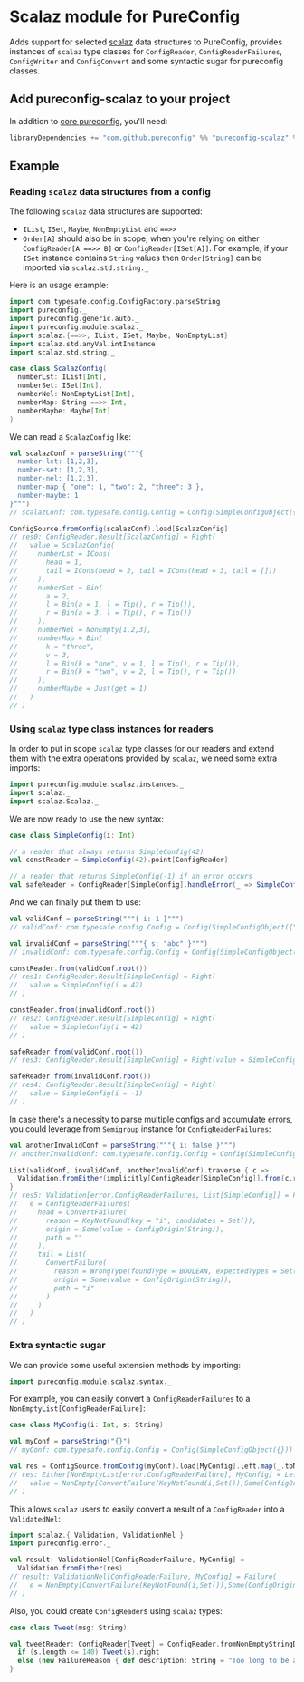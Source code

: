 # Scalaz module for PureConfig

Adds support for selected [scalaz](https://github.com/scalaz/scalaz) data structures to PureConfig, provides instances of
`scalaz` type classes for `ConfigReader`, `ConfigReaderFailures`, `ConfigWriter` and `ConfigConvert` and some syntactic sugar for pureconfig
classes.

## Add pureconfig-scalaz to your project

In addition to [core pureconfig](https://github.com/pureconfig/pureconfig), you'll need:

```scala
libraryDependencies += "com.github.pureconfig" %% "pureconfig-scalaz" % "0.17.8"
```

## Example

### Reading `scalaz` data structures from a config

The following `scalaz` data structures are supported:

* `IList`, `ISet`, `Maybe`, `NonEmptyList` and `==>>`
* `Order[A]` should also be in scope, when you're relying on either `ConfigReader[A ==>> B]` or `ConfigReader[ISet[A]]`.
For example, if your `ISet` instance contains `String` values then `Order[String]` can be imported via `scalaz.std.string._`

Here is an usage example:

```scala
import com.typesafe.config.ConfigFactory.parseString
import pureconfig._
import pureconfig.generic.auto._
import pureconfig.module.scalaz._
import scalaz.{==>>, IList, ISet, Maybe, NonEmptyList}
import scalaz.std.anyVal.intInstance
import scalaz.std.string._

case class ScalazConfig(
  numberLst: IList[Int],
  numberSet: ISet[Int],
  numberNel: NonEmptyList[Int],
  numberMap: String ==>> Int,
  numberMaybe: Maybe[Int]
)
```

We can read a `ScalazConfig` like:
```scala
val scalazConf = parseString("""{
  number-lst: [1,2,3],
  number-set: [1,2,3],
  number-nel: [1,2,3],
  number-map { "one": 1, "two": 2, "three": 3 },
  number-maybe: 1
}""")
// scalazConf: com.typesafe.config.Config = Config(SimpleConfigObject({"number-lst":[1,2,3],"number-map":{"one":1,"three":3,"two":2},"number-maybe":1,"number-nel":[1,2,3],"number-set":[1,2,3]}))

ConfigSource.fromConfig(scalazConf).load[ScalazConfig]
// res0: ConfigReader.Result[ScalazConfig] = Right(
//   value = ScalazConfig(
//     numberLst = ICons(
//       head = 1,
//       tail = ICons(head = 2, tail = ICons(head = 3, tail = []))
//     ),
//     numberSet = Bin(
//       a = 2,
//       l = Bin(a = 1, l = Tip(), r = Tip()),
//       r = Bin(a = 3, l = Tip(), r = Tip())
//     ),
//     numberNel = NonEmpty[1,2,3],
//     numberMap = Bin(
//       k = "three",
//       v = 3,
//       l = Bin(k = "one", v = 1, l = Tip(), r = Tip()),
//       r = Bin(k = "two", v = 2, l = Tip(), r = Tip())
//     ),
//     numberMaybe = Just(get = 1)
//   )
// )
```

### Using `scalaz` type class instances for readers

In order to put in scope `scalaz` type classes for our readers and extend them with the extra
operations provided by `scalaz`, we need some extra imports:

```scala
import pureconfig.module.scalaz.instances._
import scalaz._
import scalaz.Scalaz._
```

We are now ready to use the new syntax:

```scala
case class SimpleConfig(i: Int)

// a reader that always returns SimpleConfig(42)
val constReader = SimpleConfig(42).point[ConfigReader]

// a reader that returns SimpleConfig(-1) if an error occurs
val safeReader = ConfigReader[SimpleConfig].handleError(_ => SimpleConfig(-1).point[ConfigReader])
```

And we can finally put them to use:

```scala
val validConf = parseString("""{ i: 1 }""")
// validConf: com.typesafe.config.Config = Config(SimpleConfigObject({"i":1}))

val invalidConf = parseString("""{ s: "abc" }""")
// invalidConf: com.typesafe.config.Config = Config(SimpleConfigObject({"s":"abc"}))

constReader.from(validConf.root())
// res1: ConfigReader.Result[SimpleConfig] = Right(
//   value = SimpleConfig(i = 42)
// )

constReader.from(invalidConf.root())
// res2: ConfigReader.Result[SimpleConfig] = Right(
//   value = SimpleConfig(i = 42)
// )

safeReader.from(validConf.root())
// res3: ConfigReader.Result[SimpleConfig] = Right(value = SimpleConfig(i = 1))

safeReader.from(invalidConf.root())
// res4: ConfigReader.Result[SimpleConfig] = Right(
//   value = SimpleConfig(i = -1)
// )
```

In case there's a necessity to parse multiple configs and accumulate errors, you could leverage from `Semigroup` instance for `ConfigReaderFailures`:

```scala
val anotherInvalidConf = parseString("""{ i: false }""")
// anotherInvalidConf: com.typesafe.config.Config = Config(SimpleConfigObject({"i":false}))

List(validConf, invalidConf, anotherInvalidConf).traverse { c =>
  Validation.fromEither(implicitly[ConfigReader[SimpleConfig]].from(c.root))
}
// res5: Validation[error.ConfigReaderFailures, List[SimpleConfig]] = Failure(
//   e = ConfigReaderFailures(
//     head = ConvertFailure(
//       reason = KeyNotFound(key = "i", candidates = Set()),
//       origin = Some(value = ConfigOrigin(String)),
//       path = ""
//     ),
//     tail = List(
//       ConvertFailure(
//         reason = WrongType(foundType = BOOLEAN, expectedTypes = Set(NUMBER)),
//         origin = Some(value = ConfigOrigin(String)),
//         path = "i"
//       )
//     )
//   )
// )
```

### Extra syntactic sugar

We can provide some useful extension methods by importing:

```scala
import pureconfig.module.scalaz.syntax._
```

For example, you can easily convert a `ConfigReaderFailures` to a `NonEmptyList[ConfigReaderFailure]`:

```scala
case class MyConfig(i: Int, s: String)
```
```scala
val myConf = parseString("{}")
// myConf: com.typesafe.config.Config = Config(SimpleConfigObject({}))

val res = ConfigSource.fromConfig(myConf).load[MyConfig].left.map(_.toNel)
// res: Either[NonEmptyList[error.ConfigReaderFailure], MyConfig] = Left(
//   value = NonEmpty[ConvertFailure(KeyNotFound(i,Set()),Some(ConfigOrigin(String)),),ConvertFailure(KeyNotFound(s,Set()),Some(ConfigOrigin(String)),)]
// )
```

This allows `scalaz` users to easily convert a result of a `ConfigReader` into a `ValidatedNel`:

```scala
import scalaz.{ Validation, ValidationNel }
import pureconfig.error._
```

```scala
val result: ValidationNel[ConfigReaderFailure, MyConfig] =
  Validation.fromEither(res)
// result: ValidationNel[ConfigReaderFailure, MyConfig] = Failure(
//   e = NonEmpty[ConvertFailure(KeyNotFound(i,Set()),Some(ConfigOrigin(String)),),ConvertFailure(KeyNotFound(s,Set()),Some(ConfigOrigin(String)),)]
// )
```

Also, you could create `ConfigReader`s using `scalaz` types:

```scala
case class Tweet(msg: String)

val tweetReader: ConfigReader[Tweet] = ConfigReader.fromNonEmptyStringDisjunction { s =>
  if (s.length <= 140) Tweet(s).right
  else (new FailureReason { def description: String = "Too long to be a tweet!" }).left
}
```
